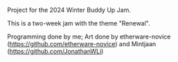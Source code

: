Project for the 2024 Winter Buddy Up Jam.

This is a two-week jam with the theme "Renewal".

Programming done by me; Art done by etherware-novice (https://github.com/etherware-novice) and Mintjaan (https://github.com/JonathanWLi)

